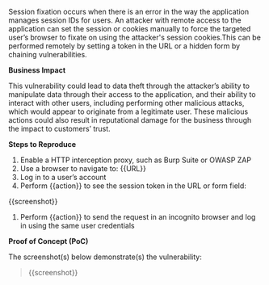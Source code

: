 Session fixation occurs when there is an error in the way the application manages session IDs for users. An attacker with remote access to the application can set the session or cookies manually to force the targeted user’s browser to fixate on using the attacker's session cookies.This can be performed remotely by setting a token in the URL or a hidden form by chaining vulnerabilities.

**Business Impact**

This vulnerability could lead to data theft through the attacker’s ability to manipulate data through their access to the application, and their ability to interact with other users, including performing other malicious attacks, which would appear to originate from a legitimate user. These malicious actions could also result in reputational damage for the business through the impact to customers’ trust.

**Steps to Reproduce**

1. Enable a HTTP interception proxy, such as Burp Suite or OWASP ZAP
1. Use a browser to navigate to: {{URL}}
1. Log in to a user’s account
1. Perform {{action}} to see the session token in the URL or form field:

{{screenshot}}

1. Perform {{action}} to send the request in an incognito browser and log in using the same user credentials

**Proof of Concept (PoC)**

The screenshot(s) below demonstrate(s) the vulnerability:
>
> {{screenshot}}
